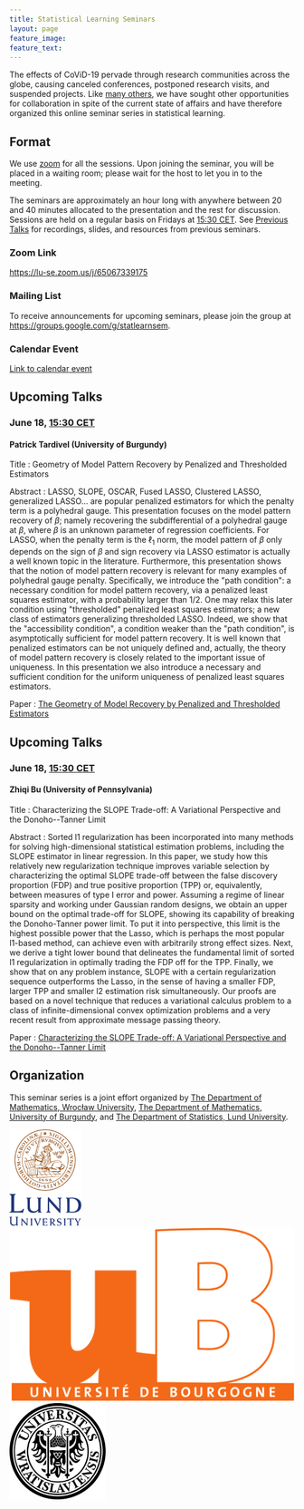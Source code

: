 ```yaml
---
title: Statistical Learning Seminars
layout: page
feature_image:
feature_text:
---
```


The effects of CoViD-19 pervade through research communities across the
globe, causing canceled conferences, postponed research visits, and suspended
projects. Like [many others](/links), we have sought other opportunities for
collaboration in spite of the current state of affairs and have therefore
organized this online seminar series in statistical learning.

## Format

We use [zoom](https://zoom.us/) for all the sessions. Upon joining the seminar,
you will be placed in a waiting room; please wait for the host to let you in to
the meeting.

The seminars are approximately an hour long with anywhere between 20 and 40
minutes allocated to the presentation and the rest for discussion. Sessions
are held on a regular basis on Fridays at [15:30
CET](https://www.thetimezoneconverter.com/?t=15%3A30%20pm&tz=Stockholm&). See
[Previous Talks](/previous-talks) for recordings, slides, and resources from
previous seminars.

### Zoom Link

<https://lu-se.zoom.us/j/65067339175>

### Mailing List

To receive announcements for upcoming seminars, please join the group at
<https://groups.google.com/g/statlearnsem>.

### Calendar Event

[Link to calendar event](https://lu-se.zoom.us/meeting/u5Etce6rrTIrHdGmDxIUKT33_HsILcrt6Tui/ics?icsToken=98tyKu-trj0tGdecsR6CR_MMAo_oKOnztlhcgqd6kTv9KhV4VlClCcpRG558AsyG)

## Upcoming Talks

### June 18, [15:30 CET](https://www.thetimezoneconverter.com/?t=15%3A30%20pm&tz=Stockholm&)

#### Patrick Tardivel (University of Burgundy)

Title
: Geometry of Model Pattern Recovery by Penalized and Thresholded Estimators

Abstract
: LASSO, SLOPE, OSCAR, Fused LASSO, Clustered LASSO, generalized
  LASSO... are popular penalized estimators for which the penalty term is a
  polyhedral gauge. This presentation focuses on the model pattern recovery of
  $\beta$; namely recovering the subdifferential of a polyhedral gauge at
  $\beta$, where $\beta$ is an unknown parameter of regression coefficients. For
  LASSO, when the penalty term is the $\ell_1$ norm, the model pattern of $\beta$
  only depends on the sign of $\beta$ and sign recovery via LASSO estimator is
  actually a well known topic in the literature. Furthermore, this presentation
  shows that the notion of model pattern recovery is relevant for many examples
  of polyhedral gauge penalty. Specifically, we introduce the "path condition":
  a necessary condition for model pattern recovery, via a penalized least
  squares estimator, with a probability larger than $1/2$. One may relax this
  later condition using "thresholded" penalized least squares estimators; a
  new class of estimators generalizing thresholded LASSO. Indeed, we show that
  the "accessibility condition", a condition weaker than the "path
  condition", is asymptotically sufficient for model pattern recovery. It is
  well known that penalized estimators can be not uniquely defined and, actually,
  the theory of model pattern recovery is closely related to the important issue
  of uniqueness. In this presentation we also introduce a necessary and
  sufficient condition for the uniform uniqueness of penalized least squares
  estimators. 

Paper
: [The Geometry of Model Recovery by Penalized and Thresholded Estimators][1]


## Upcoming Talks

### June 18, [15:30 CET][tz]

#### Zhiqi Bu (University of Pennsylvania)

Title
: Characterizing the SLOPE Trade-off: A Variational Perspective and the 
Donoho--Tanner Limit

Abstract
: Sorted l1 regularization has been incorporated into many methods for solving
high-dimensional statistical estimation problems, including the SLOPE estimator
in linear regression. In this paper, we study how this relatively new
regularization technique improves variable selection by characterizing the
optimal SLOPE trade-off between the false discovery proportion (FDP) and true
positive proportion (TPP) or, equivalently, between measures of type I error and
power. Assuming a regime of linear sparsity and working under Gaussian random
designs, we obtain an upper bound on the optimal trade-off for SLOPE, showing
its capability of breaking the Donoho-Tanner power limit. To put it into
perspective, this limit is the highest possible power that the Lasso, which is
perhaps the most popular l1-based method, can achieve even with arbitrarily
strong effect sizes. Next, we derive a tight lower bound that delineates the
fundamental limit of sorted l1 regularization in optimally trading the FDP off
for the TPP. Finally, we show that on any problem instance, SLOPE with a certain
regularization sequence outperforms the Lasso, in the sense of having a
smaller FDP, larger TPP and smaller l2 estimation risk simultaneously. Our
proofs are based on a novel technique that reduces a variational calculus
problem to a class of infinite-dimensional convex optimization problems and a
very recent result from approximate message passing theory.
    
Paper
: [Characterizing the SLOPE Trade-off: A Variational 
   Perspective and the Donoho--Tanner Limit][2]

[1]: https://hal.archives-ouvertes.fr/hal-03262087
[2]: https://arxiv.org/abs/2105.13302
[tz]: https://www.thetimezoneconverter.com/?t=15%3A30%20pm&tz=Stockholm&

## Organization

This seminar series is a joint effort organized by
[The Department of Mathematics, Wrocław University](https://www.math.uni.wroc.pl),
[The Department of Mathematics, University of Burgundy](https://math.u-bourgogne.fr/), and
[The Department of Statistics, Lund University](https://stat.lu.se).

<div class="row">
  <div class="column">
    <img src="assets/logo-lu.svg" alt="Lund University" style="height:170px">
  </div>
  <div class="column">
    <img src="assets/logo-burgundy.png" alt="University of Burgundy" style="width:auto height:170px">
  </div>
  <div class="column">
    <img src="assets/logo-wroclaw.svg" alt="Wroclaw University" style="height:170px">
  </div>
</div>

